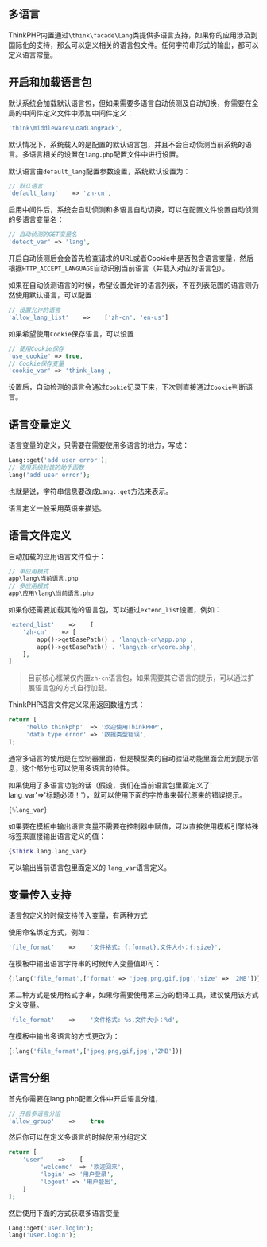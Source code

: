 ## 多语言

ThinkPHP内置通过`\think\facade\Lang`类提供多语言支持，如果你的应用涉及到国际化的支持，那么可以定义相关的语言包文件。任何字符串形式的输出，都可以定义语言常量。

## 开启和加载语言包

默认系统会加载默认语言包，但如果需要多语言自动侦测及自动切换，你需要在全局的中间件定义文件中添加中间件定义：

```php
'think\middleware\LoadLangPack',
```

默认情况下，系统载入的是配置的默认语言包，并且不会自动侦测当前系统的语言。多语言相关的设置在`lang.php`配置文件中进行设置。

默认语言由`default_lang`配置参数设置，系统默认设置为：

```php
// 默认语言
'default_lang'    => 'zh-cn',
```

启用中间件后，系统会自动侦测和多语言自动切换，可以在配置文件设置自动侦测的多语言变量名：

```php
// 自动侦测的GET变量名
'detect_var' => 'lang',
```

开启自动侦测后会会首先检查请求的URL或者Cookie中是否包含语言变量，然后根据`HTTP_ACCEPT_LANGUAGE`自动识别当前语言（并载入对应的语言包）。

如果在自动侦测语言的时候，希望设置允许的语言列表，不在列表范围的语言则仍然使用默认语言，可以配置：

```php
// 设置允许的语言
'allow_lang_list'    =>    ['zh-cn', 'en-us']
```

如果希望使用`Cookie`保存语言，可以设置

```php
// 使用Cookie保存
'use_cookie' => true,
// Cookie保存变量
'cookie_var' => 'think_lang',
```

设置后，自动检测的语言会通过`Cookie`记录下来，下次则直接通过`Cookie`判断语言。

## 语言变量定义

语言变量的定义，只需要在需要使用多语言的地方，写成：

```php
Lang::get('add user error');
// 使用系统封装的助手函数
lang('add user error');
```

也就是说，字符串信息要改成`Lang::get`方法来表示。

语言定义一般采用英语来描述。

## 语言文件定义

自动加载的应用语言文件位于：

```php
// 单应用模式
app\lang\当前语言.php
// 多应用模式
app\应用\lang\当前语言.php
```

如果你还需要加载其他的语言包，可以通过`extend_list`设置，例如：

```php
'extend_list'    =>    [
    'zh-cn'    => [
        app()->getBasePath() . 'lang\zh-cn\app.php',
        app()->getBasePath() . 'lang\zh-cn\core.php',
    ],
]
```

> 目前核心框架仅内置`zh-cn`语言包，如果需要其它语言的提示，可以通过扩展语言包的方式自行加载。

ThinkPHP语言文件定义采用返回数组方式：

```php
return [
     'hello thinkphp'  => '欢迎使用ThinkPHP',
     'data type error' => '数据类型错误',
];
```

通常多语言的使用是在控制器里面，但是模型类的自动验证功能里面会用到提示信息，这个部分也可以使用多语言的特性。

如果使用了多语言功能的话（假设，我们在当前语言包里面定义了' lang\_var'=&gt;'标题必须！'），就可以使用下面的字符串来替代原来的错误提示。

```php
{%lang_var}
```

如果要在模板中输出语言变量不需要在控制器中赋值，可以直接使用模板引擎特殊标签来直接输出语言定义的值：

```php
{$Think.lang.lang_var}
```

可以输出当前语言包里面定义的 `lang_var`语言定义。

## 变量传入支持

语言包定义的时候支持传入变量，有两种方式

使用命名绑定方式，例如：

```php
'file_format'    =>    '文件格式: {:format},文件大小：{:size}',
```

在模板中输出语言字符串的时候传入变量值即可：

```php
{:lang('file_format',['format' => 'jpeg,png,gif,jpg','size' => '2MB'])}
```

第二种方式是使用格式字串，如果你需要使用第三方的翻译工具，建议使用该方式定义变量。

```php
'file_format'    =>    '文件格式: %s,文件大小：%d',
```

在模板中输出多语言的方式更改为：

```php
{:lang('file_format',['jpeg,png,gif,jpg','2MB'])}
```

## 语言分组

首先你需要在lang.php配置文件中开启语言分组，

```php
// 开启多语言分组
'allow_group'    =>    true
```

然后你可以在定义多语言的时候使用分组定义

```php
return [
    'user'    =>    [
         'welcome'  => '欢迎回来',
         'login' => '用户登录',
         'logout' => '用户登出',
    ]
];
```

然后使用下面的方式获取多语言变量

```php
Lang::get('user.login');
lang('user.login');
```



